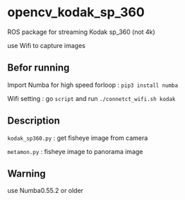 # opencv_kodak_sp_360

ROS package for streaming Kodak sp_360 (not 4k)

use Wifi to capture images

## Befor running
Import Numba for high speed forloop : `pip3 install numba`

Wifi setting : go `script` and run `./connetct_wifi.sh kodak`

## Description
`kodak_sp360.py` : get fisheye image from camera

`metamon.py` : fisheye image to panorama image

## Warning
use Numba0.55.2 or older
